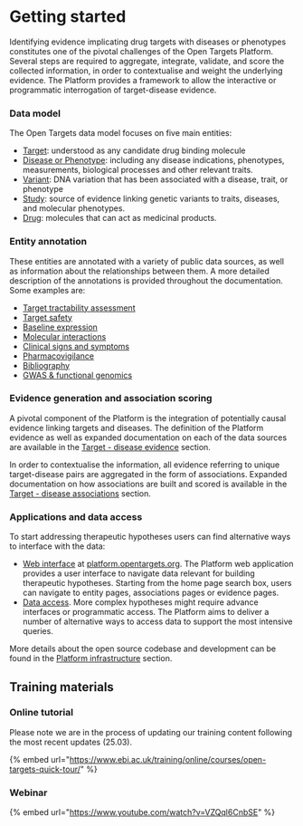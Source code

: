 # Getting started

Identifying evidence implicating drug targets with diseases or phenotypes constitutes one of the pivotal challenges of the Open Targets Platform. Several steps are required to aggregate, integrate, validate, and score the collected information, in order to contextualise and weight the underlying evidence. The Platform provides a framework to allow the interactive or programmatic interrogation of target-disease evidence.

### Data model

The Open Targets data model focuses on five main entities:

* [Target](target/): understood as any candidate drug binding molecule
* [Disease or Phenotype](disease-or-phenotype/): including any disease indications, phenotypes, measurements, biological processes and other relevant traits.
* [Variant](variant.md): DNA variation that has been associated with a disease, trait, or phenotype
* [Study](study.md): source of evidence linking genetic variants to traits, diseases, and molecular phenotypes.
* [Drug](drug/): molecules that can act as medicinal products.

### Entity annotation

These entities are annotated with a variety of public data sources, as well as information about the relationships between them. A more detailed description of the annotations is provided throughout the documentation. Some examples are:

* [Target tractability assessment](target/tractability.md)
* [Target safety](target/safety.md)
* [Baseline expression](target/baseline-expression.md)
* [Molecular interactions](target/molecular-interactions.md)
* [Clinical signs and symptoms](disease-or-phenotype/clinical-signs-and-symptoms.md)
* [Pharmacovigilance](drug/pharmacovigilance.md)
* [Bibliography](bibliography.md)
* [GWAS & functional genomics](gentropy/)

### Evidence generation and association scoring

A pivotal component of the Platform is the integration of potentially causal evidence linking targets and diseases. The definition of the Platform evidence as well as expanded documentation on each of the data sources are available in the [Target - disease evidence](evidence.md) section.

In order to contextualise the information, all evidence referring to unique target-disease pairs are aggregated in the form of associations. Expanded documentation on how associations are built and scored is available in the [Target - disease associations](associations.md) section.

### Applications and data access

To start addressing therapeutic hypotheses users can find alternative ways to interface with the data:

* [Web interface](web-interface.md) at [platform.opentargets.org](http://platform.opentargets.org). The Platform web application provides a user interface to navigate data relevant for building therapeutic hypotheses. Starting from the home page search box, users can navigate to entity pages, associations pages or evidence pages.
* [Data access](data-access/). More complex hypotheses might require advance interfaces or programmatic access. The Platform aims to deliver a number of alternative ways to access data to support the most intensive queries.

More details about the open source codebase and development can be found in the [Platform infrastructure](data-access/platform-infrastructure.md) section.

## Training materials

### Online tutorial

Please note we are in the process of updating our training content following the most recent updates (25.03).

{% embed url="https://www.ebi.ac.uk/training/online/courses/open-targets-quick-tour/" %}

### Webinar

{% embed url="https://www.youtube.com/watch?v=VZQql6CnbSE" %}
